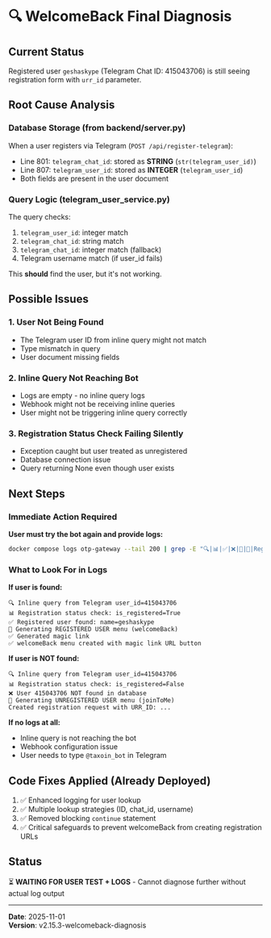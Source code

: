 # 🔍 WelcomeBack Final Diagnosis

## Current Status
Registered user `geshaskype` (Telegram Chat ID: 415043706) is still seeing registration form with `urr_id` parameter.

## Root Cause Analysis

### Database Storage (from backend/server.py)
When a user registers via Telegram (`POST /api/register-telegram`):
- Line 801: `telegram_chat_id`: stored as **STRING** (`str(telegram_user_id)`)
- Line 807: `telegram_user_id`: stored as **INTEGER** (`telegram_user_id`)
- Both fields are present in the user document

### Query Logic (telegram_user_service.py)
The query checks:
1. `telegram_user_id`: integer match
2. `telegram_chat_id`: string match  
3. `telegram_chat_id`: integer match (fallback)
4. Telegram username match (if user_id fails)

This **should** find the user, but it's not working.

## Possible Issues

### 1. User Not Being Found
- The Telegram user ID from inline query might not match
- Type mismatch in query
- User document missing fields

### 2. Inline Query Not Reaching Bot
- Logs are empty - no inline query logs
- Webhook might not be receiving inline queries
- User might not be triggering inline query correctly

### 3. Registration Status Check Failing Silently
- Exception caught but user treated as unregistered
- Database connection issue
- Query returning None even though user exists

## Next Steps

### Immediate Action Required
**User must try the bot again and provide logs:**

```bash
docker compose logs otp-gateway --tail 200 | grep -E "🔍|📊|✅|❌|🎯|🔄|Registration status|welcomeBack|joinToMe|415043706|geshaskype"
```

### What to Look For in Logs

**If user is found:**
```
🔍 Inline query from Telegram user_id=415043706
📊 Registration status check: is_registered=True
✅ Registered user found: name=geshaskype
🎯 Generating REGISTERED USER menu (welcomeBack)
✅ Generated magic link
✅ welcomeBack menu created with magic link URL button
```

**If user is NOT found:**
```
🔍 Inline query from Telegram user_id=415043706
📊 Registration status check: is_registered=False
❌ User 415043706 NOT found in database
🎯 Generating UNREGISTERED USER menu (joinToMe)
Created registration request with URR_ID: ...
```

**If no logs at all:**
- Inline query is not reaching the bot
- Webhook configuration issue
- User needs to type `@taxoin_bot` in Telegram

## Code Fixes Applied (Already Deployed)

1. ✅ Enhanced logging for user lookup
2. ✅ Multiple lookup strategies (ID, chat_id, username)
3. ✅ Removed blocking `continue` statement
4. ✅ Critical safeguards to prevent welcomeBack from creating registration URLs

## Status
⏳ **WAITING FOR USER TEST + LOGS** - Cannot diagnose further without actual log output

---
**Date**: 2025-11-01  
**Version**: v2.15.3-welcomeback-diagnosis


